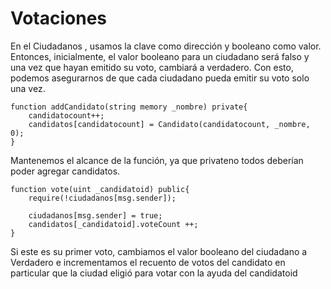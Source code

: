 # Votaciones
En el Ciudadanos , usamos la clave como dirección y booleano como valor. Entonces, inicialmente, el valor booleano para un ciudadano será falso y una vez que hayan emitido su voto, cambiará a verdadero. Con esto, podemos asegurarnos de que cada ciudadano pueda emitir su voto solo una vez.

    function addCandidato(string memory _nombre) private{
        candidatocount++;
        candidatos[candidatocount] = Candidato(candidatocount, _nombre, 0);
    }
 
Mantenemos el alcance de la función, ya que privateno todos deberían poder agregar candidatos.


 
    function vote(uint _candidatoid) public{
        require(!ciudadanos[msg.sender]);
        
        ciudadanos[msg.sender] = true;
        candidatos[_candidatoid].voteCount ++;
    }
Si este es su primer voto, cambiamos el valor booleano del ciudadano a Verdadero e incrementamos el recuento de votos del candidato en particular que la ciudad eligió para votar con la ayuda del candidatoid
